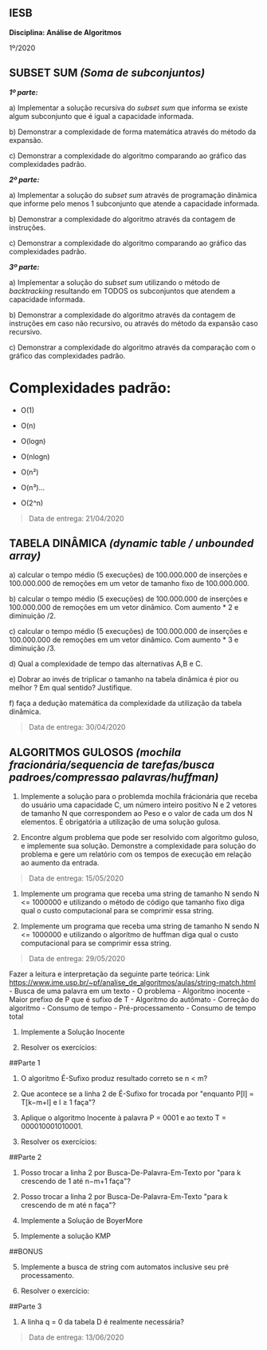 ## IESB
**Disciplina: Análise de Algoritmos**

1º/2020

## SUBSET SUM *(Soma de subconjuntos)*
  

 ***1º parte:***

a) Implementar a solução recursiva do *subset sum* que informa se existe algum subconjunto que é igual a capacidade informada.

b) Demonstrar a complexidade de forma matemática através do método da expansão.

c) Demonstrar a complexidade do algoritmo comparando ao gráfico das complexidades padrão.

 ***2º parte:***

a) Implementar a solução do *subset sum* através de programação dinâmica que informe pelo menos 1 subconjunto que atende a capacidade informada.

b) Demonstrar a complexidade do algoritmo através da contagem de instruções.

c) Demonstrar a complexidade do algoritmo comparando ao gráfico das complexidades padrão.

 ***3º parte:***

a) Implementar a solução do *subset sum* utilizando o método de *backtracking* resultando em TODOS os subconjuntos que atendem a capacidade informada.

b) Demonstrar a complexidade do algoritmo através da contagem de instruções em caso não recursivo, ou através do método da expansão caso recursivo.

c) Demonstrar a complexidade do algoritmo através da comparação com o gráfico das complexidades padrão.

# Complexidades padrão:

 - O(1)

 - O(n)

 - O(logn)

 - O(nlogn)

 - O(n²)

 - O(n³)...

 - O(2^n)

> Data de entrega: 21/04/2020


## TABELA DINÂMICA *(dynamic table / unbounded array)*

a) calcular o tempo médio (5 execuções) de 100.000.000 de inserções e 100.000.000 de remoções em um vetor de tamanho fixo de 100.000.000.

b) calcular o tempo médio (5 execuções) de 100.000.000 de inserções e 100.000.000 de remoções em um vetor dinâmico. Com aumento * 2 e diminuição /2.

c) calcular o tempo médio (5 execuções) de 100.000.000 de inserções e 100.000.000 de remoções em um vetor dinâmico. Com aumento * 3 e diminuição /3.

d) Qual a complexidade de tempo das alternativas A,B e C.

e) Dobrar ao invés de triplicar o tamanho  na tabela dinâmica é pior ou melhor ? Em qual sentido? Justifique.

f) faça a dedução matemática da complexidade da utilização da tabela dinâmica.

> Data de entrega: 30/04/2020

## ALGORITMOS GULOSOS *(mochila fracionária/sequencia de tarefas/busca padroes/compressao palavras/huffman)*

1) Implemente a solução para o problemda mochila frácionária que receba do usuário uma capacidade C, um número inteiro positivo N e 2 vetores de tamanho N que correspondem ao Peso e o valor de cada um dos N elementos. É obrigatória a utilização de uma solução gulosa.

2) Encontre algum problema que pode ser resolvido com algoritmo guloso, e implemente sua solução. Demonstre a complexidade para solução do problema e gere um relatório com os tempos de execução em relação ao aumento da entrada.


> Data de entrega: 15/05/2020


1) Implemente um programa que receba uma string de tamanho N sendo N <= 1000000 e utilizando o método de código que tamanho
fixo diga qual o custo computacional para se comprimir essa string.

2) Implemente um programa que receba uma string de tamanho N sendo N <= 1000000 e utilizando o algorítmo de huffman diga qual o custo computacional para se comprimir essa string.


> Data de entrega: 29/05/2020


Fazer a leitura e interpretação da seguinte parte teórica: Link https://www.ime.usp.br/~pf/analise_de_algoritmos/aulas/string-match.html
    - Busca de uma palavra em um texto
    - O problema
    - Algoritmo inocente
    - Maior prefixo de P que é sufixo de T
    - Algoritmo do autômato
    - Correção do algoritmo
    - Consumo de tempo
    - Pré-processamento
    - Consumo de tempo total
    
1)  Implemente a Solução Inocente

2)  Resolver os exercícios:

##Parte 1

1. O algoritmo É-Sufixo produz resultado correto se n < m? 

2. Que acontece se a linha 2 de É-Sufixo for trocada por "enquanto P[l] = T[k−m+l] e l ≥ 1 faça"? 

3. Aplique o algoritmo Inocente à palavra P = 0001 e ao texto T = 000010001010001. 

3) Resolver os exercícios:

##Parte 2

1. Posso trocar a linha 2 por Busca-De-Palavra-Em-Texto por "para k crescendo de 1 até n−m+1 faça"?

2. Posso trocar a linha 2 por Busca-De-Palavra-Em-Texto "para k crescendo de m até n faça"? 

4)  Implemente a Solução de BoyerMore
    
5)  Implemente a solução KMP


##BONUS

5)  Implemente a busca de string com automatos inclusive seu pré processamento.

6)  Resolver o exercício:

##Parte 3

1. A linha q = 0 da tabela D é realmente necessária?


> Data de entrega: 13/06/2020    

